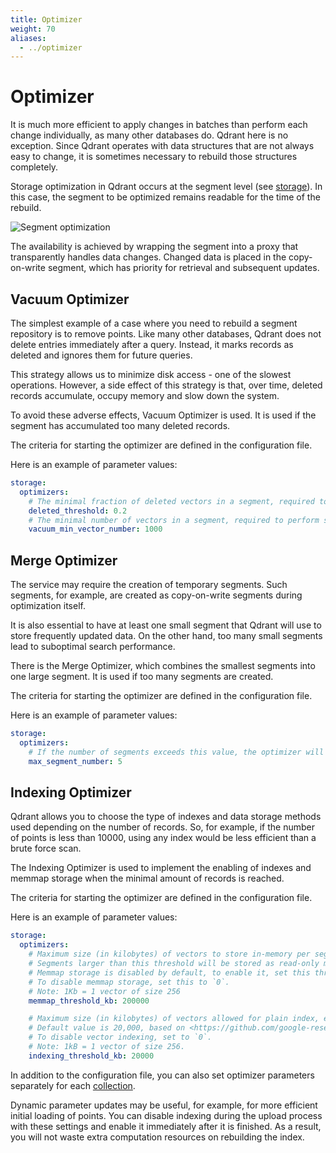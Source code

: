 ```yaml
---
title: Optimizer
weight: 70
aliases:
  - ../optimizer
---
```


# Optimizer

It is much more efficient to apply changes in batches than perform each change individually, as many other databases do. Qdrant here is no exception. Since Qdrant operates with data structures that are not always easy to change, it is sometimes necessary to rebuild those structures completely.

Storage optimization in Qdrant occurs at the segment level (see [storage](../storage/)).
In this case, the segment to be optimized remains readable for the time of the rebuild.

![Segment optimization](/docs/optimization.svg)

The availability is achieved by wrapping the segment into a proxy that transparently handles data changes.
Changed data is placed in the copy-on-write segment, which has priority for retrieval and subsequent updates.

## Vacuum Optimizer

The simplest example of a case where you need to rebuild a segment repository is to remove points.
Like many other databases, Qdrant does not delete entries immediately after a query.
Instead, it marks records as deleted and ignores them for future queries.

This strategy allows us to minimize disk access - one of the slowest operations.
However, a side effect of this strategy is that, over time, deleted records accumulate, occupy memory and slow down the system.

To avoid these adverse effects, Vacuum Optimizer is used.
It is used if the segment has accumulated too many deleted records.

The criteria for starting the optimizer are defined in the configuration file.

Here is an example of parameter values:

```yaml
storage:
  optimizers:
    # The minimal fraction of deleted vectors in a segment, required to perform segment optimization
    deleted_threshold: 0.2
    # The minimal number of vectors in a segment, required to perform segment optimization
    vacuum_min_vector_number: 1000
```

## Merge Optimizer

The service may require the creation of temporary segments.
Such segments, for example, are created as copy-on-write segments during optimization itself.

It is also essential to have at least one small segment that Qdrant will use to store frequently updated data.
On the other hand, too many small segments lead to suboptimal search performance.

There is the Merge Optimizer, which combines the smallest segments into one large segment. It is used if too many segments are created.

The criteria for starting the optimizer are defined in the configuration file.

Here is an example of parameter values:

```yaml
storage:
  optimizers:
    # If the number of segments exceeds this value, the optimizer will merge the smallest segments.
    max_segment_number: 5
```

## Indexing Optimizer

Qdrant allows you to choose the type of indexes and data storage methods used depending on the number of records.
So, for example, if the number of points is less than 10000, using any index would be less efficient than a brute force scan.

The Indexing Optimizer is used to implement the enabling of indexes and memmap storage when the minimal amount of records is reached.

The criteria for starting the optimizer are defined in the configuration file.

Here is an example of parameter values:

```yaml
storage:
  optimizers:
    # Maximum size (in kilobytes) of vectors to store in-memory per segment.
    # Segments larger than this threshold will be stored as read-only memmaped file.
    # Memmap storage is disabled by default, to enable it, set this threshold to a reasonable value.
    # To disable memmap storage, set this to `0`.
    # Note: 1Kb = 1 vector of size 256
    memmap_threshold_kb: 200000

    # Maximum size (in kilobytes) of vectors allowed for plain index, exceeding this threshold will enable vector indexing
    # Default value is 20,000, based on <https://github.com/google-research/google-research/blob/master/scann/docs/algorithms.md>.
    # To disable vector indexing, set to `0`.
    # Note: 1kB = 1 vector of size 256.
    indexing_threshold_kb: 20000
```

In addition to the configuration file, you can also set optimizer parameters separately for each [collection](../collections/).

Dynamic parameter updates may be useful, for example, for more efficient initial loading of points. You can disable indexing during the upload process with these settings and enable it immediately after it is finished. As a result, you will not waste extra computation resources on rebuilding the index.